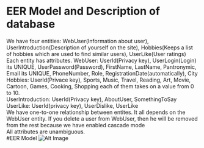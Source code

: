 # EER Model and Description of database
We have four entities: WebUser(Information about user), UserIntroduction(Description of yourself on the site), Hobbies(Keeps a list of hobbies which are used to find similar users), UserLike(User ratings)  
Each entity has attributes.
WebUser: UserId(Privacy key), UserLogin(Login) its UNIQUE, UserPassword(Password), FirstName, LastName, Pantronymic, Email its UNIQUE, PhoneNumber, Role, RegistrationDate(automatically), City  
Hobbies: UserId(Privace key), Sports, Music, Travel, Reading, Art, Movie, Cartoon, Games, Cooking, Shopping each of them takes on a value from 0 to 10.  
UserIntroduction: UserId(Privacy key), AboutUser, SomethingToSay  
UserLike: UserId(privacy key), UserDislike, UserLike  
We have one-to-one relationship between entites. It all depends on the WebUser entity. If you delete a user from WebUser, then he will be removed from the rest because we have enabled cascade mode  
All attributes are unambiguous.  
#EER Model
![Alt Image](https://github.com/Erkobrax/WEBProject/raw/main/docs/images/EERDiagram.png)
